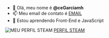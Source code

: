 - 👋 Olá, meu nome é **@ceGarciamh**
- 📫 Meu email de contato é [EMAIL](cristiano.eduardo.garcia@hotmail.com)
- 🌱 Estou aprendendo Front-End e JavaScript


![MEU PERFIL STEAM](https://img.shields.io/badge/Steam-000000?style=for-the-badge&logo=steam&logoColor=white) 
[PERFIL STEAM](https://steamcommunity.com/id/mugmanou/)
